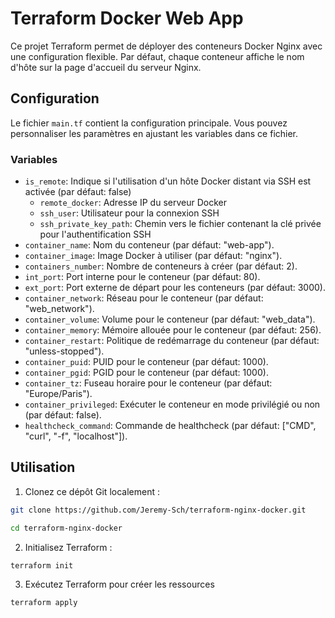 # Terraform Docker Web App

Ce projet Terraform permet de déployer des conteneurs Docker Nginx avec une configuration flexible. Par défaut, chaque conteneur affiche le nom d'hôte sur la page d'accueil du serveur Nginx.

## Configuration

Le fichier `main.tf` contient la configuration principale. Vous pouvez personnaliser les paramètres en ajustant les variables dans ce fichier.

### Variables
- `is_remote`: Indique si l'utilisation d'un hôte Docker distant via SSH est activée (par défaut: false)
  - `remote_docker`: Adresse IP du serveur Docker
  - `ssh_user`: Utilisateur pour la connexion SSH
  - `ssh_private_key_path`: Chemin vers le fichier contenant la clé privée pour l'authentification SSH
- `container_name`: Nom du conteneur (par défaut: "web-app").
- `container_image`: Image Docker à utiliser (par défaut: "nginx").
- `containers_number`: Nombre de conteneurs à créer (par défaut: 2).
- `int_port`: Port interne pour le conteneur (par défaut: 80).
- `ext_port`: Port externe de départ pour les conteneurs (par défaut: 3000).
- `container_network`: Réseau pour le conteneur (par défaut: "web_network").
- `container_volume`: Volume pour le conteneur (par défaut: "web_data").
- `container_memory`: Mémoire allouée pour le conteneur (par défaut: 256).
- `container_restart`: Politique de redémarrage du conteneur (par défaut: "unless-stopped").
- `container_puid`: PUID pour le conteneur (par défaut: 1000).
- `container_pgid`: PGID pour le conteneur (par défaut: 1000).
- `container_tz`: Fuseau horaire pour le conteneur (par défaut: "Europe/Paris").
- `container_privileged`: Exécuter le conteneur en mode privilégié ou non (par défaut: false).
- `healthcheck_command`: Commande de healthcheck (par défaut: ["CMD", "curl", "-f", "localhost"]).

## Utilisation

1. Clonez ce dépôt Git localement :
```bash
git clone https://github.com/Jeremy-Sch/terraform-nginx-docker.git
```
```bash
cd terraform-nginx-docker
```
2. Initialisez Terraform :
```bash
terraform init
```
3. Exécutez Terraform pour créer les ressources
```bash
terraform apply
```
